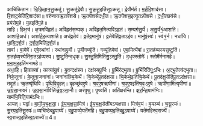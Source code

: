 

  
आचि॑कितान। चि॒कि॒ता॒न॒सु॒क्रतू॑। सु॒क्रतू॑दे॒वौ। सु॒क्र॒तू॒इति॑सुऽक्रतू। दे॒वौम॑र्त। म॒र्त॒रि॒शाद॑सा। रि॒शाद॒सेति॑रि॒शाद॑सा॥ वरु॑णायऋ॒तपे॑शसे। ऋ॒तपे॑शसेदधी॒त। ऋ॒तपे॑शस॒इत्यृ॒तऽपे॑शसे। द॒धी॒तप्रय॑से। प्रय॑सेम॒हे। म॒हइति॑म॒हे॥  
ताहि। हिक्ष॒त्रं। क्ष॒त्रमवि॑हृतं। अवि॑हृतंस॒म्यक्। अवि॑हृत॒मित्यवि॑ऽहृतं। स॒म्यग॑सु॒र्यं॑। अ॒सु॒र्यं॑१॒॑आशा॑ते। आशा॑ते॒अध॑। अशा॑ते॒इत्याशा॑ते॥ अध॑व्र॒तेव॑। व्र॒तेव॒मानु॑षं। व्र॒तेवेति॑व्र॒ताऽइ॑व। मानु॑षं॒स्वः॑। स्व॑१॒॑र्न। नधा॑यि। धा॒यि॒द॒र्श॒तं। द॒र्श॒त॒मिति॑द॒र्श॒तं॥  
तावां॑। वा॒मेषे॑। एषे॒रथा॑नां। रथा॑नामु॒र्वी। उ॒र्वीगव्यू॑तिं। गव्यू॑तिमेषां। ए॒षा॒मित्ये॑षां॥ रा॒तह॑व्यस्यसुष्टु॒तिं। रा॒तह॑व्य॒स्येति॑रा॒तऽह॑व्यस्य। सु॒ष्टु॒तिन्द॒धृक्। सु॒स्तु॒तिमिति॑सु॒ऽस्तु॒तिं। द॒धृक्स्तोमैः॑। स्तोमै॑र्मनामहे। म॒ना॒म॒ह॒इति॑मनामहे॥  
अधा॒हि। हिकाव्या॑। काव्या॑यु॒वं। यु॒वन्दक्ष॑स्य। दक्ष॑स्यपू॒र्भिः। पू॒र्भिर॑द्भुता। पू॒र्भिरिति॑पूः॒ऽभिः। अ॒द्भु॒तेत्य॑द्भुता॥ निके॒तुना॑। के॒तुना॒जना॑नां। जना॑नाञ्चि॒केथे॑। चि॒केथे॑पू॒तद॑क्षसा। चि॒केथे॒इति॑चि॒केथे॑। पू॒तद॑क्ष॒सेति॑पू॒तऽद॑क्षसा॥  
तदृ॒तं। ऋ॒तम्पृ॑थिवि। पृ॒थि॒वि॒बृ॒हत्। बृ॒हच्छ्र॑वए॒षे। श्र॒व॒ए॒षऋषी॑णां। श्र॒व॒ए॒षइति॑श्र॒वः॒ऽए॒षे। ऋषी॑णा॒मित्यृषी॑णां॥ ज्र॒य॒सा॒नावरं॑। ज्र॒य॒सा॒नाविति॑ज्र॒य॒ऽसा॒नौ। अरं॑पृ॒थु। पृ॒थ्वति॑। अति॑क्षरन्ति। क्ष॒र॒न्ति॒याम॑भिः। याम॑भि॒रिति॒याम॑ऽभिः॥  
आयत्। यद्वां॑। वा॒मी॒य॒च॒क्ष॒सा॒। ई॒य॒च॒क्ष॒सा॒मित्र॑। ई॒य॒च॒क्ष॒सेती॑यऽचक्षसा। मित्र॑व॒यं। व॒यञ्च॑। च॒सू॒रयः॑। सू॒रय॒इति॑सू॒रयः॑॥ व्यचि॑ष्ठेबहु॒पाय्ये॑। ब॒हु॒पाय्ये॒यते॑महि। ब॒हु॒पाय्य॒इति॑ब॒हु॒ऽपाय्ये॑। यते॑महिस्व॒राज्ये॑। स्व॒राज्य॒इति॑स्व॒ऽराज्ये॑॥ 4॥  
